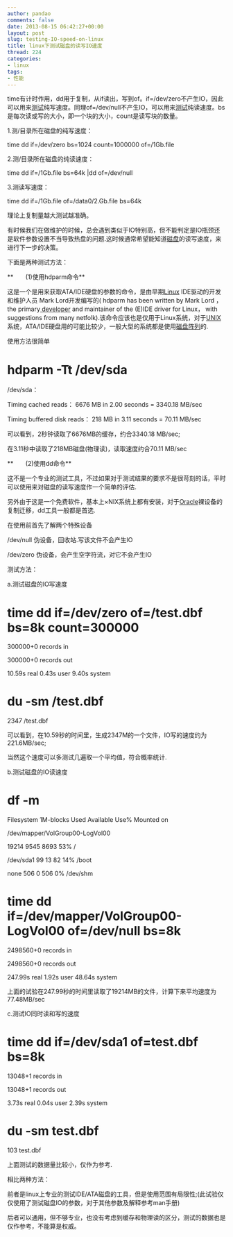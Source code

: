```yaml
---
author: pandao
comments: false
date: 2013-08-15 06:42:27+00:00
layout: post
slug: testing-IO-speed-on-linux
title: linux下测试磁盘的读写IO速度
thread: 224
categories:
- linux
tags:
- 性能
---
```


time有计时作用，dd用于复制，从if读出，写到of。if=/dev/zero不产生IO，因此可以用来[测试](http://softtest.chinaitlab.com/)纯写速度。同理of=/dev/null不产生IO，可以用来[测试](http://softtest.chinaitlab.com/)纯读速度。bs是每次读或写的大小，即一个块的大小，count是读写块的数量。

1.测/目录所在磁盘的纯写速度：

time dd if=/dev/zero bs=1024 count=1000000 of=/1Gb.file

2.测/目录所在磁盘的纯读速度：

time dd if=/1Gb.file bs=64k |dd of=/dev/null

3.测读写速度：

time dd if=/1Gb.file of=/data0/2.Gb.file bs=64k

理论上复制量越大测试越准确。



有时候我们在做维护的时候，总会遇到类似于IO特别高，但不能判定是IO瓶颈还是软件参数设置不当导致热盘的问题.这时候通常希望能知道[磁盘](http://www.chinabyte.com/keyword/%E7%A3%81%E7%9B%98/)的读写速度，来进行下一步的决策。

下面是两种测试方法：

**　　(1)使用hdparm命令**

这是一个是用来获取ATA/IDE硬盘的参数的命令，是由早期[Linux](http://www.chinabyte.com/keyword/Linux/) IDE驱动的开发和维护人员 Mark Lord开发编写的( hdparm has been written by Mark Lord ， the primary[ developer](http://www.chinabyte.com/keyword/Developer/) and maintainer of the (E)IDE driver for Linux， with suggestions from many netfolk).该命令应该也是仅用于Linux系统，对于[UNIX](http://www.chinabyte.com/keyword/unix/)系统，ATA/IDE硬盘用的可能比较少，一般大型的系统都是使用[磁盘阵列](http://www.chinabyte.com/keyword/%E7%A3%81%E7%9B%98%E9%98%B5%E5%88%97/)的.

使用方法很简单

# hdparm -Tt /dev/sda

/dev/sda：

Timing cached reads： 6676 MB in 2.00 seconds = 3340.18 MB/sec

Timing buffered disk reads： 218 MB in 3.11 seconds = 70.11 MB/sec

可以看到，2秒钟读取了6676MB的缓存，约合3340.18 MB/sec;

在3.11秒中读取了218MB磁盘(物理读)，读取速度约合70.11 MB/sec

**　　(2)使用dd命令**

这不是一个专业的测试工具，不过如果对于测试结果的要求不是很苛刻的话，平时可以使用来对磁盘的读写速度作一个简单的评估.

另外由于这是一个免费软件，基本上×NIX系统上都有安装，对于[Oracle](http://com.chinabyte.com/oracle/)裸设备的复制迁移，dd工具一般都是首选.

在使用前首先了解两个特殊设备

/dev/null 伪设备，回收站.写该文件不会产生IO

/dev/zero 伪设备，会产生空字符流，对它不会产生IO

测试方法：

a.测试磁盘的IO写速度

# time dd if=/dev/zero of=/test.dbf bs=8k count=300000

300000+0 records in

300000+0 records out

10.59s real 0.43s user 9.40s system

# du -sm /test.dbf

2347 /test.dbf

可以看到，在10.59秒的时间里，生成2347M的一个文件，IO写的速度约为221.6MB/sec;

当然这个速度可以多测试几遍取一个平均值，符合概率统计.

b.测试磁盘的IO读速度

# df -m

Filesystem 1M-blocks Used Available Use% Mounted on

/dev/mapper/VolGroup00-LogVol00

19214 9545 8693 53% /

/dev/sda1 99 13 82 14% /boot

none 506 0 506 0% /dev/shm

# time dd if=/dev/mapper/VolGroup00-LogVol00 of=/dev/null bs=8k

2498560+0 records in

2498560+0 records out

247.99s real 1.92s user 48.64s system

上面的试验在247.99秒的时间里读取了19214MB的文件，计算下来平均速度为77.48MB/sec

c.测试IO同时读和写的速度

# time dd if=/dev/sda1 of=test.dbf bs=8k

13048+1 records in

13048+1 records out

3.73s real 0.04s user 2.39s system

# du -sm test.dbf

103 test.dbf

上面测试的数据量比较小，仅作为参考.

相比两种方法：

前者是linux上专业的测试IDE/ATA磁盘的工具，但是使用范围有局限性;(此试验仅仅使用了测试磁盘IO的参数，对于其他参数及解释参考man手册)

后者可以通用，但不够专业，也没有考虑到缓存和物理读的区分，测试的数据也是仅作参考，不能算是权威。
